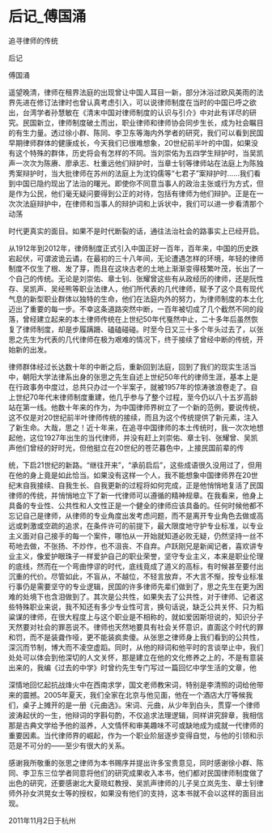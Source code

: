 # 后记_傅国涌

追寻律师的传统

后记

傅国涌

遥望晚清，律师在租界法庭的出现曾让中国人耳目一新，部分沐浴过欧风美雨的法界先进在修订法律时也曾认真考虑引入，可以说律师制度在当时的中国已呼之欲出，台湾学者孙慧敏在《清末中国对律师制度的认识与引介》中对此有详尽的研究。民国新立，律师制度破土而出，职业律师和律师协会同步生长，成为社会瞩目的有生力量。透过徐小群、陈同、李卫东等海内外学者的研究，我们可以看到民国早期律师群体的健康成长，今天我们已很难想象，20世纪前半叶的中国，如果没有这个特殊的群体，历史将会有怎样的不同。当刘崇佑为五四学生辩护时，当吴凯声一次次为陈赓、廖承志、杜重远他们辩护时，当章士钊等律师站在法庭上为陈独秀案辩护时，当大批律师在苏州的法庭上为沈钧儒等“七君子”案辩护时……我们看到中国已隐约现出了法治的曙光。即使你不同意当事人的政治主张或行为方式，但是作为公民，他们毫无疑问要得到公正的对待，包括有律师为他们辩护。正是在一次次法庭辩护中，在律师和当事人的辩护词和上诉状中，我们可以进一步看清那个动荡

时代更真实的面目。如果不是时代断裂的话，通往法治社会的路事实上已经开启。

从1912年到2012年，律师制度正式引入中国正好一百年，百年来，中国的历史跌宕起伏，可谓波诡云谲，在最初的三十八年间，无论遭遇怎样的环境，年轻的律师制度不仅生了根、发了芽，而且在这块古老的土地上渐渐变得枝繁叶茂，长出了一个自己的传统。无论是刘崇佑、章士钊、张耀曾这些有从政经历的律师，还是阮性存、吴凯声、吴经熊等职业法律人，他们所代表的几代律师，赋予了这个具有现代气息的新型职业群体以独特的生命，他们在法庭内外的努力，为律师制度的本土化迈出了重要的每一步。不幸这条道路突然中断，一百年被切成了几个截然不同的段落，曾经建立起来的本土律师传统在上世纪50年代戛然中止，二十多年后虽然恢复了律师制度，却是步履蹒跚、磕磕碰碰。时至今日又三十多个年头过去了，以张思之先生为代表的几代律师在极为艰难的情况下，终于接续了曾经中断的传统，开始新的出发。

律师群体经过长达数十年的中断之后，重新回到法庭，回到了我们的现实生活当中，朝阳大学法律系出身的张思之先生自述上世纪50年代的律师生涯，基本上是在行政事务中度过，总共只办过一个半案子，就被1957年的惊涛骇浪卷走了。自上世纪70年代末律师制度重建，他几乎参与了整个过程，至今仍以八十五岁高龄站在第一线。他数十年来的作为，为中国律师界树立了一个新的范例，要说传统，这不仅是对20世纪前半叶律师传统的接续，而且为这个传统提供了新元素，注入了新生命。大哉，思之！近十年来，在追寻中国律师的本土传统时，我一次次地想起他，这位1927年出生的当代律师，并没有赶上刘崇佑、章士钊、张耀曾、吴凯声他们曾经的好时光，但他挺立在20世纪的苍茫暮色中，上接民国前辈的传

统，下启21世纪的新路。“继往开来”，“承前启后”，这些成语很久没用过了，但用在他的身上竟是如此恰当。如果没有这样一个人，我不能想象中国律师界在20世纪末自我接续、自我生长、自我更新的过程将如何完成，正是他悄悄地复活了民国律师的传统，并悄悄地立下了新一代律师可以遵循的精神规章。在我看来，他身上具备的专业性、公共性和人文性正是一个健全的律师应该具备的。任何时候他都不忘记自己是律师，从律师的专业角度出发考虑问题，而不是离开专业角色去做或高远或刺激或空疏的追求，在条件许可的前提下，最大限度地守护专业标准，以专业主义面对自己接手的每一个案件，哪怕从一开始就知道必败无疑，仍然坚持一丝不苟地去做，不张扬、不炒作，也不沮丧、不自弃。卢跃刚兄是新闻记者，喜欢讲专业主义，像爱护眼珠子一样爱护自己的职业荣誉，坚守专业主义，本来是职业伦理的底线，然而在一个弯曲悖谬的时代，底线竟成了道义的高标，有时候甚至要付出沉重的代价。尽管如此，不盲从，不越位，不轻言放弃，不大言不惭，按专业标准行事仍是需要坚守的专业逻辑，民国的许多律师先辈们做到了，思之先生在更为困难的处境下也含泪做到了。其次是公共性，如果失去了公共性，对于律师、记者这些特殊职业来说，我不知还有多少专业性可言，换句话说，缺乏公共关怀、只为稻粱谋的律师，在很大程度上与这个职业是不相称的，就如爱因斯坦说的，知识分子天然要对社会的罪恶说不。律师也天然地要具有社会关怀意识，直面这个时代的罪和罚，而不是装聋作哑，更不能装疯卖傻。从张思之律师身上我们看到的公共性，深沉而节制，博大而不凌空虚蹈。同时，从他的辩词和他平时的言谈举止中，我们处处可以体会到他深切的人文关怀，那是建立在他的文化修养之上的，不是有意装出来的，我编《过去的中学》时曾约先生专门写过一篇回忆中学生活的文章，他

深情地回忆起抗战烽火中在西南求学，国文老师教宋词，特别是李清照的词给他带来的震撼。2005年夏天，我们全家在北京与他见面，他在一个酒店大厅等候我们，桌子上摊开的是一册《元曲选》。宋词、元曲，从少年到白头，贯穿一个律师波涛起伏的一生，他辩词的字斟句酌，不仅追求法理逻辑，同样讲究辞章，我相信那是古典文学给予他的滋养，人文情怀和审美趣味不可或缺地成为成就一代律师的重要因素。当代律师界的崛起，作为一个职业阶层逐步变得自觉，与他的引领和示范是不可分的——至少有很大的关系。

感谢我所敬重的张思之律师为本书赐序并提出许多宝贵意见，同时感谢徐小群、陈同、李卫东三位学者同意将他们的研究成果收入本书，他们都对民国律师制度做了出色的研究，还要感谢北大夏晓虹教授、吴凯声律师的儿子吴立岚先生、章士钊律师外孙女洪晃女士等的授权，如果没有他们的支持，这本书就不会以这样的面目出现。

2011年11月2日于杭州